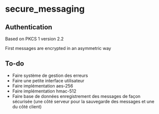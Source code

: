 # secure_messaging

## Authentication 

Based on PKCS 1 version 2.2

First messages are encrypted in an asymmetric way 

## To-do

- Faire système de gestion des erreurs
- Faire une petite interface utilisateur
- Faire implémentation aes-256
- Faire implémentation hmac-512
- Faire base de données enregistrement des messages de façon sécurisée (une côté serveur pour la sauvegarde des messages et une du côté client)

